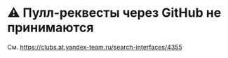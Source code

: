 # :warning: Пулл-реквесты через GitHub не принимаются

См.  https://clubs.at.yandex-team.ru/search-interfaces/4355
